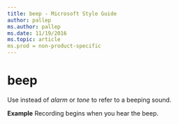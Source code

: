 ```yaml
---
title: beep - Microsoft Style Guide
author: pallep
ms.author: pallep
ms.date: 11/19/2016
ms.topic: article
ms.prod = non-product-specific
---
```


# beep

Use instead of *alarm* or *tone* to refer to a beeping sound.

**Example** Recording begins when you hear the beep.
